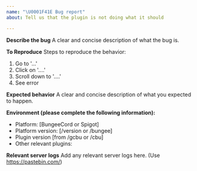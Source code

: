 ```yaml
---
name: "\U0001F41E Bug report"
about: Tell us that the plugin is not doing what it should

---
```


**Describe the bug**
A clear and concise description of what the bug is.

**To Reproduce**
Steps to reproduce the behavior:
1. Go to '...'
2. Click on '....'
3. Scroll down to '....'
4. See error

**Expected behavior**
A clear and concise description of what you expected to happen.

**Environment (please complete the following information):**
 - Platform: [BungeeCord or Spigot]
 - Platform version: [/version or /bungee]
 - Plugin version [from /gcbu or /cbu]
 - Other relevant plugins:

**Relevant server logs**
Add any relevant server logs here. (Use https://pastebin.com/)
